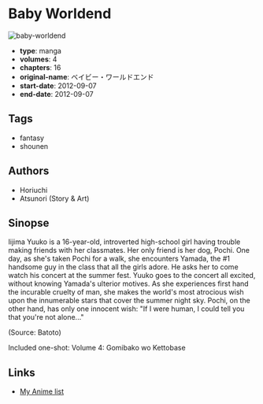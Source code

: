 # Baby Worldend

![baby-worldend](https://cdn.myanimelist.net/images/manga/2/108789.jpg)

-   **type**: manga
-   **volumes**: 4
-   **chapters**: 16
-   **original-name**: ベイビー・ワールドエンド
-   **start-date**: 2012-09-07
-   **end-date**: 2012-09-07

## Tags

-   fantasy
-   shounen

## Authors

-   Horiuchi
-   Atsunori (Story & Art)

## Sinopse

Iijima Yuuko is a 16-year-old, introverted high-school girl having trouble making friends with her classmates. Her only friend is her dog, Pochi. One day, as she's taken Pochi for a walk, she encounters Yamada, the #1 handsome guy in the class that all the girls adore. He asks her to come watch his concert at the summer fest. Yuuko goes to the concert all excited, without knowing Yamada's ulterior motives. As she experiences first hand the incurable cruelty of man, she makes the world's most atrocious wish upon the innumerable stars that cover the summer night sky. Pochi, on the other hand, has only one innocent wish: "If I were human, I could tell you that you're not alone..."

(Source: Batoto)

Included one-shot:
Volume 4: Gomibako wo Kettobase

## Links

-   [My Anime list](https://myanimelist.net/manga/63589/Baby_Worldend)
